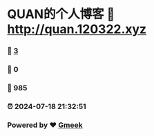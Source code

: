 # QUAN的个人博客 :link: http://quan.120322.xyz 
### :page_facing_up: [3](http://quan.120322.xyz/tag.html) 
### :speech_balloon: 0 
### :hibiscus: 985 
### :alarm_clock: 2024-07-18 21:32:51 
### Powered by :heart: [Gmeek](https://github.com/Meekdai/Gmeek)
